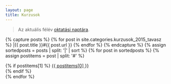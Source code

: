 ```yaml
---
layout: page
title: Kurzusok
---
```


> Az aktuális félév [oktatási naptára](https://www.google.com/calendar/embed?src=lrqh2drcev41fevg3htl7argfk%40group.calendar.google.com&ctz=Europe/Budapest).

{% capture posts %}
  {% for post in site.categories.kurzusok_2015_tavasz %}
    |{{ post.title }}#{{ post.url }}
  {% endfor %}
{% endcapture %}
{% assign sortedposts = posts | split: '|' | sort %}
{% for post in sortedposts %}
    {% assign postitems = post | split: '#' %}
<div>{% if postitems[1] %}    <a href={{ postitems[1] }}">{{ postitems[0] }}</a><br> {% endif %}</div>
{% endfor %}
